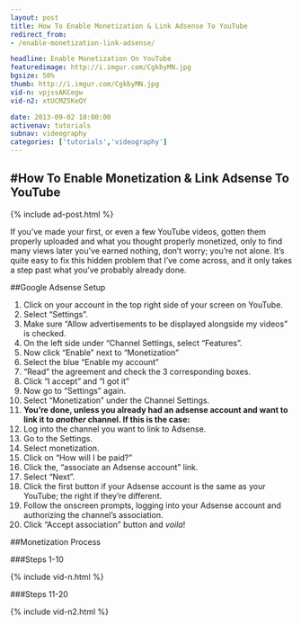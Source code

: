 ```yaml
---
layout: post
title: How To Enable Monetization & Link Adsense To YouTube
redirect_from:
- /enable-monetization-link-adsense/

headline: Enable Monetization On YouTube
featuredimage: http://i.imgur.com/CgkbyMN.jpg
bgsize: 50%
thumb: http://i.imgur.com/CgkbyMN.jpg
vid-n: vpjssAKCegw
vid-n2: xtUCMZ5KeQY

date: 2013-09-02 10:00:00
activenav: tutorials
subnav: videography
categories: ['tutorials','videography']
---
```

#How To Enable Monetization & Link Adsense To YouTube
---

{% include ad-post.html %}

If you’ve made your first, or even a few YouTube videos, gotten them properly uploaded and what you thought properly monetized, only to find many views later you’ve earned nothing, don’t worry; you’re not alone. It’s quite easy to fix this hidden problem that I’ve come across, and it only takes a step past what you’ve probably already done.

##Google Adsense Setup

1. Click on your account in the top right side of your screen on YouTube.
2. Select “Settings”.
3. Make sure “Allow advertisements to be displayed alongside my videos” is checked.
4. On the left side under “Channel Settings, select “Features”.
5. Now click “Enable” next to “Monetization”
6. Select the blue “Enable my account”
7. “Read” the agreement and check the 3 corresponding boxes.
8. Click “I accept” and “I got it”
9. Now go to “Settings” again.
10. Select “Monetization” under the Channel Settings.
11. **You’re done, unless you already had an adsense account and want to link it to *another* channel. If this is the case:**
12. Log into the channel you want to link to Adsense.
13. Go to the Settings.
14. Select monetization.
15. Click on “How will I be paid?”
16. Click the, “associate an Adsense account” link.
17. Select “Next”.
18. Click the first button if your Adsense account is the same as your YouTube; the right if they’re different.
19. Follow the onscreen prompts, logging into your Adsense account and authorizing the channel’s association.
20. Click “Accept association” button and *voila*!

##Monetization Process

###Steps 1-10

{% include vid-n.html %}

###Steps 11-20

{% include vid-n2.html %}